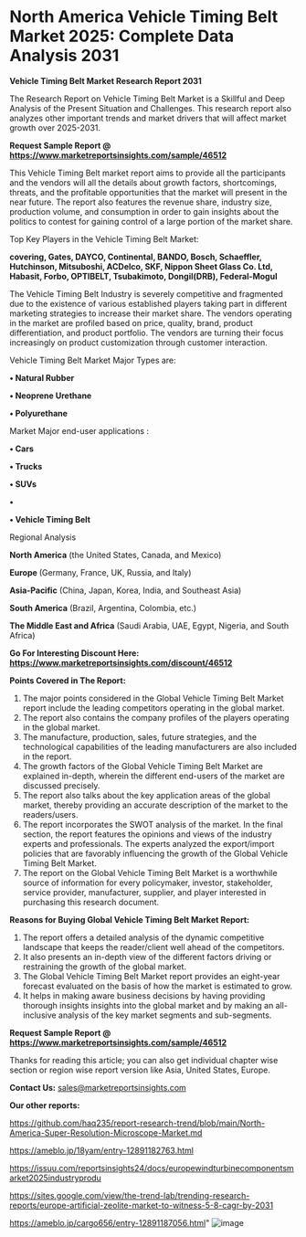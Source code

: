 # North America Vehicle Timing Belt Market 2025: Complete Data Analysis 2031

<strong>Vehicle Timing Belt Market Research Report 2031</strong>

The Research Report on Vehicle Timing Belt Market is a Skillful and Deep Analysis of the Present Situation and Challenges. This research report also analyzes other important trends and market drivers that will affect market growth over 2025-2031.

<strong>Request Sample Report @ <a href=https://www.marketreportsinsights.com/sample/46512>https://www.marketreportsinsights.com/sample/46512</a></strong>

This Vehicle Timing Belt market report aims to provide all the participants and the vendors will all the details about growth factors, shortcomings, threats, and the profitable opportunities that the market will present in the near future. The report also features the revenue share, industry size, production volume, and consumption in order to gain insights about the politics to contest for gaining control of a large portion of the market share.

Top Key Players in the Vehicle Timing Belt Market:

<strong>covering, Gates, DAYCO, Continental, BANDO, Bosch, Schaeffler, Hutchinson, Mitsuboshi, ACDelco, SKF, Nippon Sheet Glass Co. Ltd, Habasit, Forbo, OPTIBELT, Tsubakimoto, Dongil(DRB), Federal-Mogul</strong>

The Vehicle Timing Belt Industry is severely competitive and fragmented due to the existence of various established players taking part in different marketing strategies to increase their market share. The vendors operating in the market are profiled based on price, quality, brand, product differentiation, and product portfolio. The vendors are turning their focus increasingly on product customization through customer interaction.

Vehicle Timing Belt Market Major Types are:

<strong>•  Natural Rubber

•  Neoprene Urethane

•  Polyurethane</strong>

Market Major end-user applications :

<strong>•  Cars

•  Trucks

•  SUVs

•  

•  Vehicle Timing Belt</strong>

Regional Analysis

</u><strong><b>North America</b></strong> (the United States, Canada, and Mexico)

<strong><b>Europe </b></strong>(Germany, France, UK, Russia, and Italy)

<strong><b>Asia-Pacific</b></strong> (China, Japan, Korea, India, and Southeast Asia)

<strong><b>South America</b></strong> (Brazil, Argentina, Colombia, etc.)

<strong><b>The Middle East and Africa</b></strong> (Saudi Arabia, UAE, Egypt, Nigeria, and South Africa)

<strong>Go For Interesting Discount Here: <a href=https://www.marketreportsinsights.com/discount/46512>https://www.marketreportsinsights.com/discount/46512</a></strong>

<strong>Points Covered in The Report:</strong>
<ol>
  <li>The major points considered in the Global Vehicle Timing Belt Market report include the leading competitors operating in the global market.</li>
  <li>The report also contains the company profiles of the players operating in the global market.</li>
  <li>The manufacture, production, sales, future strategies, and the technological capabilities of the leading manufacturers are also included in the report.</li>
  <li>The growth factors of the Global Vehicle Timing Belt Market are explained in-depth, wherein the different end-users of the market are discussed precisely.</li>
  <li>The report also talks about the key application areas of the global market, thereby providing an accurate description of the market to the readers/users.</li>
  <li>The report incorporates the SWOT analysis of the market. In the final section, the report features the opinions and views of the industry experts and professionals. The experts analyzed the export/import policies that are favorably influencing the growth of the Global Vehicle Timing Belt Market.</li>
  <li>The report on the Global Vehicle Timing Belt Market is a worthwhile source of information for every policymaker, investor, stakeholder, service provider, manufacturer, supplier, and player interested in purchasing this research document.</li>
</ol>
<strong>Reasons for Buying Global Vehicle Timing Belt Market Report:</strong>

<ol>
  <li>The report offers a detailed analysis of the dynamic competitive landscape that keeps the reader/client well ahead of the competitors.</li>
  <li>It also presents an in-depth view of the different factors driving or restraining the growth of the global market.</li>
  <li>The Global Vehicle Timing Belt Market report provides an eight-year forecast evaluated on the basis of how the market is estimated to grow.</li>
  <li>It helps in making aware business decisions by having providing thorough insights insights into the global market and by making an all-inclusive analysis of the key market segments and sub-segments.</li>
</ol>
<strong>Request Sample Report @ <a href=https://www.marketreportsinsights.com/sample/46512>https://www.marketreportsinsights.com/sample/46512</a></strong>


Thanks for reading this article; you can also get individual chapter wise section or region wise report version like Asia, United States, Europe.

<strong>Contact Us:</strong>
sales@marketreportsinsights.com

<strong>Our other reports:</strong>

<a href=https://github.com/haq235/report-research-trend/blob/main/North-America-Super-Resolution-Microscope-Market.md>https://github.com/haq235/report-research-trend/blob/main/North-America-Super-Resolution-Microscope-Market.md</a>

<a href=https://ameblo.jp/18yam/entry-12891182763.html>https://ameblo.jp/18yam/entry-12891182763.html</a>

<a href=https://issuu.com/reportsinsights24/docs/europewindturbinecomponentsmarket2025industryprodu>https://issuu.com/reportsinsights24/docs/europewindturbinecomponentsmarket2025industryprodu</a>

<a href=https://sites.google.com/view/the-trend-lab/trending-research-reports/europe-artificial-zeolite-market-to-witness-5-8-cagr-by-2031>https://sites.google.com/view/the-trend-lab/trending-research-reports/europe-artificial-zeolite-market-to-witness-5-8-cagr-by-2031</a>

<a href=https://ameblo.jp/cargo656/entry-12891187056.html>https://ameblo.jp/cargo656/entry-12891187056.html</a>"
![image](https://github.com/user-attachments/assets/04906cf8-22ec-4030-9dc0-b871825110c7)
